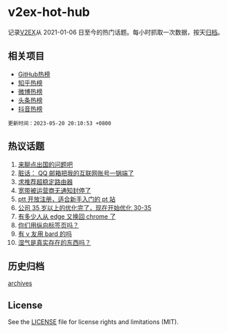 # v2ex-hot-hub

 记录[V2EX](https://www.v2ex.com/)从 2021-01-06 日至今的热门话题。每小时抓取一次数据，按天[归档](archives)。
 
 ## 相关项目

- [GitHub热榜](https://github.com/lonnyzhang423/github-hot-hub)
- [知乎热榜](https://github.com/lonnyzhang423/zhihu-hot-hub)
- [微博热榜](https://github.com/lonnyzhang423/weibo-hot-hub)
- [头条热榜](https://github.com/lonnyzhang423/toutiao-hot-hub)
- [抖音热榜](https://github.com/lonnyzhang423/douyin-hot-hub)


 `更新时间：2023-05-20 20:10:53 +0800`

## 热议话题

1. [来聊点出国的问题吧](https://www.v2ex.com/t/941463)
1. [脏话： QQ 邮箱把我的互联网账号一锅端了](https://www.v2ex.com/t/941408)
1. [求推荐超稳定路由器](https://www.v2ex.com/t/941489)
1. [宽带被运营商无通知封停了](https://www.v2ex.com/t/941436)
1. [ptt 开放注册，适合新手入门的 pt 站](https://www.v2ex.com/t/941465)
1. [公司 35 岁以上的优化完了，现在开始优化 30-35](https://www.v2ex.com/t/941475)
1. [有多少人从 edge 又换回 chrome 了](https://www.v2ex.com/t/941504)
1. [你们用纵向标签页吗？](https://www.v2ex.com/t/941476)
1. [有 v 友用 bard 的吗](https://www.v2ex.com/t/941422)
1. [湿气是真实存在的东西吗？](https://www.v2ex.com/t/941543)

## 历史归档

[archives](archives)

## License

See the [LICENSE](LICENSE) file for license rights and limitations (MIT).
